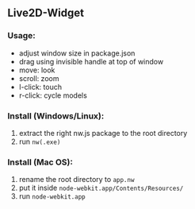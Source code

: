 ## Live2D-Widget

### Usage:
* adjust window size in package.json
* drag using invisible handle at top of window
* move: look
* scroll: zoom
* l-click: touch
* r-click: cycle models

### Install (Windows/Linux):
1. extract the right nw.js package to the root directory
2. run `nw(.exe)`

### Install (Mac OS):
1. rename the root directory to `app.nw`
2. put it inside `node-webkit.app/Contents/Resources/`
3. run `node-webkit.app`
